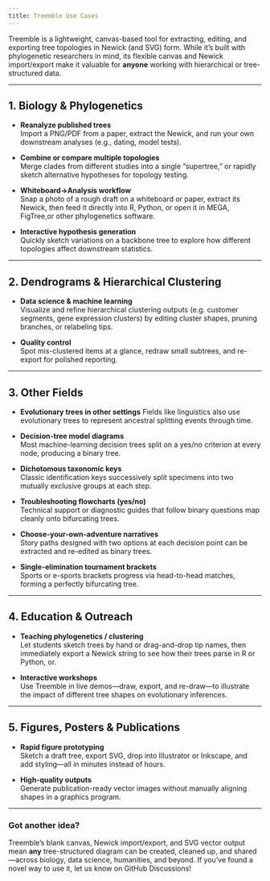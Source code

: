 ```yaml
---
title: Treemble Use Cases
---
```


Treemble is a lightweight, canvas-based tool for extracting, editing, and exporting tree topologies in Newick (and SVG) form.  While it’s built with phylogenetic researchers in mind, its flexible canvas and Newick import/export make it valuable for **anyone** working with hierarchical or tree-structured data.

---

## 1. Biology & Phylogenetics

- **Reanalyze published trees**  
  Import a PNG/PDF from a paper, extract the Newick, and run your own downstream analyses (e.g., dating, model tests).

- **Combine or compare multiple topologies**  
  Merge clades from different studies into a single “supertree,” or rapidly sketch alternative hypotheses for topology testing.

- **Whiteboard→Analysis workflow**  
  Snap a photo of a rough draft on a whiteboard or paper, extract its Newick, then feed it directly into R, Python, or open it in MEGA, FigTree,or other phylogenetics software.

- **Interactive hypothesis generation**  
  Quickly sketch variations on a backbone tree to explore how different topologies affect downstream statistics.

---

## 2. Dendrograms & Hierarchical Clustering

- **Data science & machine learning**  
  Visualize and refine hierarchical clustering outputs (e.g. customer segments, gene expression clusters) by editing cluster shapes, pruning branches, or relabeling tips.

- **Quality control**  
  Spot mis-clustered items at a glance, redraw small subtrees, and re-export for polished reporting.

---

## 3. Other Fields

- **Evolutionary trees in other settings**
  Fields like linguistics also use evolutionary trees to represent ancestral splitting events through time.

- **Decision-tree model diagrams**  
  Most machine-learning decision trees split on a yes/no criterion at every node, producing a binary tree.

- **Dichotomous taxonomic keys**  
  Classic identification keys successively split specimens into two mutually exclusive groups at each step.

- **Troubleshooting flowcharts (yes/no)**  
  Technical support or diagnostic guides that follow binary questions map cleanly onto bifurcating trees.

- **Choose-your-own-adventure narratives**  
  Story paths designed with two options at each decision point can be extracted and re-edited as binary trees.

- **Single-elimination tournament brackets**  
  Sports or e-sports brackets progress via head-to-head matches, forming a perfectly bifurcating tree.

---

## 4. Education & Outreach

- **Teaching phylogenetics / clustering**  
  Let students sketch trees by hand or drag-and-drop tip names, then immediately export a Newick string to see how their trees parse in R or Python, or.

- **Interactive workshops**  
  Use Treemble in live demos—draw, export, and re-draw—to illustrate the impact of different tree shapes on evolutionary inferences.

---

## 5. Figures, Posters & Publications

- **Rapid figure prototyping**  
  Sketch a draft tree, export SVG, drop into Illustrator or Inkscape, and add styling—all in minutes instead of hours.

- **High-quality outputs**  
  Generate publication-ready vector images without manually aligning shapes in a graphics program.

---

### Got another idea?

Treemble’s blank canvas, Newick import/export, and SVG vector output mean **any** tree-structured diagram can be created, cleaned up, and shared—across biology, data science, humanities, and beyond. If you’ve found a novel way to use it, let us know on GitHub Discussions!